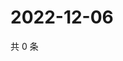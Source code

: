 # 2022-12-06

共 0 条

<!-- BEGIN WEIBO -->
<!-- 最后更新时间 Tue Dec 06 2022 02:17:08 GMT+0800 (China Standard Time) -->

<!-- END WEIBO -->
